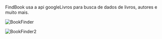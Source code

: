 FindBook usa a api googleLivros para busca de dados de livros, autores e muito mais.

![BookFinder](https://github.com/ClayltonRoque/FindBook/assets/92267368/89aa068e-325a-4f27-ba06-c45fd79a409f)


![BookFinder2](https://github.com/ClayltonRoque/FindBook/assets/92267368/238152dc-ad11-416b-b7cd-38468fe94422)
